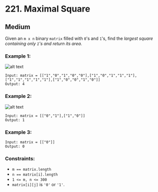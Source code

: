 # 221. Maximal Square


## Medium

Given an `m x n` binary `matrix` filled with `0`'s and `1`'s, find the *largest square containing only `1`'s and return its area*.


### Example 1:
![alt text](https://assets.leetcode.com/uploads/2020/11/26/max1grid.jpg)
```console
Input: matrix = [["1","0","1","0","0"],["1","0","1","1","1"],["1","1","1","1","1"],["1","0","0","1","0"]]
Output: 4
```

### Example 2:
![alt text](https://assets.leetcode.com/uploads/2020/11/26/max2grid.jpg)
```console
Input: matrix = [["0","1"],["1","0"]]
Output: 1
```

### Example 3:
```console
Input: matrix = [["0"]]
Output: 0
```

### Constraints:

- `m == matrix.length`
- `n == matrix[i].length`
- `1 <= m, n <= 300`
- `matrix[i][j]` is `'0'` or `'1'`.